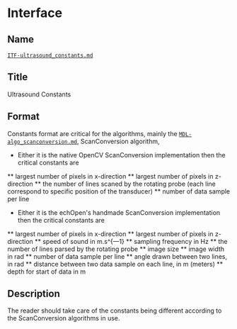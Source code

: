 # Interface

## Name
[`ITF-ultrasound_constants.md`]()

## Title
Ultrasound Constants

## Format

Constants format are critical for the algorithms, mainly the [`MDL-algo_scanconversion.md`](), ScanConversion algorithm,

* Either it is the native OpenCV ScanConversion implementation then the critical constants are

** largest number of pixels in x-direction
** largest number of pixels in z-direction
** the number of lines scaned by the rotating probe (each line correspond to specific position of the transducer)
** number of data sample per line

* Either it is the echOpen's handmade ScanConversion implementation then the critical constants are

** largest number of pixels in x-direction
** largest number of pixels in z-direction
** speed of sound in m.s^{—1}
** sampling frequency in Hz
** the number of lines parsed by the rotating probe
** image size
** image width in rad
** number of data sample per line
** angle drawn between two lines, in rad
** distance between two data sample on each line, in m (meters)
** depth for start of data in m

## Description

The reader should take care of the constants being different according to the ScanConversion algorithms in use.